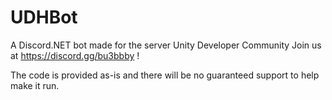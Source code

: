 # UDHBot
A Discord.NET bot made for the server Unity Developer Community 
Join us at https://discord.gg/bu3bbby !

The code is provided as-is and there will be no guaranteed support to help make it run.
